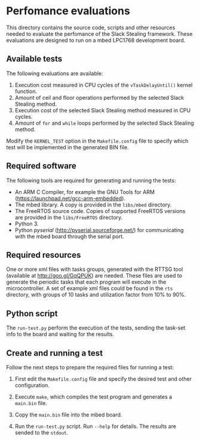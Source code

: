 # Perfomance evaluations

This directory contains the source code, scripts and other resources needed to evaluate the perfomance of the Slack Stealing framework. These evaluations are designed to run on a mbed LPC1768 development board.

## Available tests

The following evaluations are available:

1. Execution cost measured in CPU cycles of the `vTaskDelayUntil()` kernel function.
2. Amount of ceil and floor operations performed by the selected Slack Stealing method.
3. Execution cost of the selected Slack Stealing method measured in CPU cycles.
4. Amount of `for` and `while` loops performed by the selected Slack Stealing method.

Modify the `KERNEL_TEST` option in the `Makefile.config` file to specify which test will be implemented in the generated BIN file.

## Required software

The following tools are required for generating and running the tests:

* An ARM C Compiler, for example the GNU Tools for ARM (https://launchpad.net/gcc-arm-embedded).
* The mbed library. A copy is provided in the `libs/mbed` directory.
* The FreeRTOS source code. Copies of supported FreeRTOS versions are provided in the `libs/FreeRTOS` directory.
* Python 3.
* Python *pyserial* (http://pyserial.sourceforge.net/) for communicating with the mbed board through the serial port.

## Required resources

One or more xml files with tasks groups, generated with the RTTSG tool (available at http://goo.gl/GqQPUK) are needed. These files are used to generate the periodic tasks that each program will execute in the microcontroller. A set of example xml files could be found in the `rts` directory, with groups of 10 tasks and utilization factor from 10% to 90%.

## Python script

The `run-test.py` perform the execution of the tests, sending the task-set info to the board and waiting for the results.

## Create and running a test

Follow the next steps to prepare the required files for running a test:

1. First edit the `Makefile.config` file and specify the desired test and other configuration.

2. Execute `make`, which compiles the test program and generates a `main.bin` file.

3. Copy the `main.bin` file into the mbed board.

4. Run the `run-test.py` script. Run `--help` for details. The results are sended to the `stdout`.
